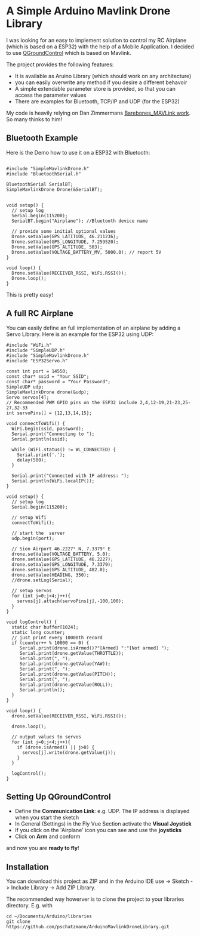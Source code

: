 # A Simple Arduino Mavlink Drone Library
I was looking for an easy to implement solution to control my RC Airplane (which is based on a ESP32) with the help of a Mobile Application. I decided to use [QGroundControl](http://qgroundcontrol.com/) which is based on Mavlink. 

The project provides the following features:

- It is available as Aruino Library (which should work on any architecture)
- you can easily overwrite any method if you desire a different behavoir
- A simple extendable parameter store is provided, so that you can access the parameter values
- There are examples for Bluetooth, TCP/IP and UDP (for the ESP32)

My code is heavily relying on Dan Zimmermans [Barebones_MAVLink work](https://github.com/danzimmerman/barebones_MAVLink). So many thinks to him!

## Bluetooth Example
Here is the Demo how to use it on a ESP32 with Bluetooth:

```

#include "SimpleMavlinkDrone.h"
#include "BluetoothSerial.h"

BluetoothSerial SerialBT;
SimpleMavlinkDrone Drone(&SerialBT);


void setup() {
  // setup log
  Serial.begin(115200);
  SerialBT.begin("Airplane"); //Bluetooth device name

  // provide some initial optional values
  Drone.setValue(GPS_LATITUDE, 46.211236); 
  Drone.setValue(GPS_LONGITUDE, 7.259520);
  Drone.setValue(GPS_ALTITUDE, 503);
  Drone.setValue(VOLTAGE_BATTERY_MV, 5000.0); // report 5V
}

void loop() {
  Drone.setValue(RECEIVER_RSSI, WiFi.RSSI());
  Drone.loop();  
}

```
This is pretty easy!

## A full RC Airplane
You can easily define an full implementation of an airplane by adding a Servo Library. Here is an example for the ESP32 using UDP:

```
#include "WiFi.h" 
#include "SimpleUDP.h"
#include "SimpleMavlinkDrone.h"
#include "ESP32Servo.h"

const int port = 14550;
const char* ssid = "Your SSID";
const char* password = "Your Password";
SimpleUDP udp; 
SimpleMavlinkDrone drone(&udp);
Servo servos[4];
// Recommended PWM GPIO pins on the ESP32 include 2,4,12-19,21-23,25-27,32-33 
int servoPins[] = {12,13,14,15};

void connectToWifi() {
  WiFi.begin(ssid, password);
  Serial.print("Connecting to "); 
  Serial.println(ssid);

  while (WiFi.status() != WL_CONNECTED) {
    Serial.print('.');
    delay(500);
  }

  Serial.print("Connected with IP address: ");
  Serial.println(WiFi.localIP());
}

void setup() {
  // setup log
  Serial.begin(115200);
  
  // setup Wifi
  connectToWifi();
  
  // start the  server
  udp.begin(port);

  // Sion Airport 46.2227° N, 7.3379° E
  drone.setValue(VOLTAGE_BATTERY, 5.0);
  drone.setValue(GPS_LATITUDE, 46.2227);
  drone.setValue(GPS_LONGITUDE, 7.3379);
  drone.setValue(GPS_ALTITUDE, 482.0);
  drone.setValue(HEADING, 350);
  //drone.setLog(Serial);

  // setup servos
  for (int j=0;j<4;j++){
    servos[j].attach(servoPins[j],-100,100);
  }
}

void logControl() {
  static char buffer[1024];
  static long counter;
  // just print every 10000th record
  if (counter++ % 10000 == 0) {
     Serial.print(drone.isArmed()?"[Armed] ":"[Not armed] ");
     Serial.print(drone.getValue(THROTTLE));
     Serial.print(", ");
     Serial.print(drone.getValue(YAW));
     Serial.print(", ");
     Serial.print(drone.getValue(PITCH));
     Serial.print(", ");
     Serial.print(drone.getValue(ROLL));
     Serial.println();
  }
}

void loop() {
  drone.setValue(RECEIVER_RSSI, WiFi.RSSI());
 
  drone.loop();  

  // output values to servos
  for (int j=0;j<4;j++){
    if (drone.isArmed() || j>0) {
      servos[j].write(drone.getValue(j));
    }
  }
    
  logControl();
}

```

## Setting Up QGroundControl

- Define the __Communication Link__: e.g. UDP. The IP address is displayed when you start the sketch
- In General (Settings) in the Fly Vue Section activate the __Visual Joystick__
- If you click on the 'Airplane' icon you can see and use the __joysticks__
- Click on __Arm__ and conform

and now you are __ready to fly__!

## Installation
You can download this project as ZIP and in the Arduino IDE use -> Sketch -> Include Library -> Add ZIP Library.

The recommended way howerver is to clone the project to your libraries directory. E.g. with

    cd ~/Documents/Arduino/libraries
    git clone https://github.com/pschatzmann/ArduinoMavlinkDroneLibrary.git
